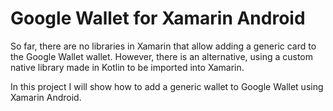 # Google Wallet for Xamarin Android

So far, there are no libraries in Xamarin that allow adding a generic card to the Google Wallet wallet. However, there is an alternative, using a custom native library made in Kotlin to be imported into Xamarin.

In this project I will show how to add a generic wallet to Google Wallet using Xamarin Android.
